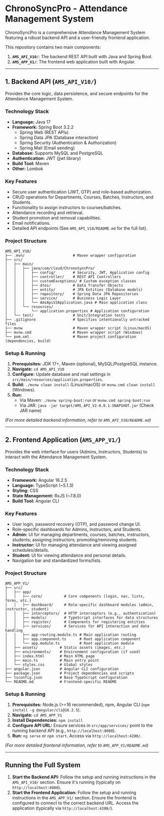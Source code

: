 # ChronoSyncPro - Attendance Management System

ChronoSyncPro is a comprehensive Attendance Management System featuring a robust backend API and a user-friendly frontend application.

This repository contains two main components:

1.  **`AMS_API_V10/`**: The backend REST API built with Java and Spring Boot.
2.  **`AMS_APP_V1/`**: The frontend web application built with Angular.

---

## 1. Backend API (`AMS_API_V10/`)

Provides the core logic, data persistence, and secure endpoints for the Attendance Management System.

### Technology Stack

*   **Language:** Java 17
*   **Framework:** Spring Boot 3.2.2
    *   Spring Web (REST APIs)
    *   Spring Data JPA (Database interaction)
    *   Spring Security (Authentication & Authorization)
    *   Spring Mail (Email sending)
*   **Database:** Supports MySQL and PostgreSQL
*   **Authentication:** JWT (jjwt library)
*   **Build Tool:** Maven
*   **Other:** Lombok

### Key Features

*   Secure user authentication (JWT, OTP) and role-based authorization.
*   CRUD operations for Departments, Courses, Batches, Instructors, and Students.
*   Functionality to assign instructors to courses/batches.
*   Attendance recording and retrieval.
*   Student promotion and removal capabilities.
*   Email notifications.
*   Detailed API endpoints (See `AMS_API_V10/README.md` for the full list).

### Project Structure

```
AMS_API_V10/
├── .mvn/                      # Maven wrapper configuration
├── src/
│   ├── main/
│   │   ├── java/com/cloud/ChronoSyncPro/
│   │   │   ├── config/        # Security, JWT, Application config
│   │   │   ├── controller/    # REST API Controllers
│   │   │   ├── customExceptions/ # Custom exception classes
│   │   │   ├── dtos/          # Data Transfer Objects
│   │   │   ├── entity/        # JPA Entities (Database models)
│   │   │   ├── repository/    # Spring Data JPA Repositories
│   │   │   ├── service/       # Business Logic Layer
│   │   │   └── AmsApiV2Application.java # Main application class
│   │   └── resources/
│   │       └── application.properties # Application configuration
│   └── test/                  # Unit/Integration tests
├── .gitignore                 # Specifies intentionally untracked files
├── mvnw                       # Maven wrapper script (Linux/macOS)
├── mvnw.cmd                   # Maven wrapper script (Windows)
└── pom.xml                    # Maven project configuration (dependencies, build)
```

### Setup & Running

1.  **Prerequisites:** JDK 17+, Maven (optional), MySQL/PostgreSQL instance.
2.  **Navigate:** `cd AMS_API_V10`
3.  **Configure:** Update database and mail settings in `src/main/resources/application.properties`.
4.  **Build:** `./mvnw clean install` (Linux/macOS) or `mvnw.cmd clean install` (Windows).
5.  **Run:**
    *   Via Maven: `./mvnw spring-boot:run` or `mvnw.cmd spring-boot:run`
    *   Via JAR: `java -jar target/AMS_API_V2-0.0.1-SNAPSHOT.jar` (Check JAR name)

*(For more detailed backend information, refer to `AMS_API_V10/README.md`)*

---

## 2. Frontend Application (`AMS_APP_V1/`)

Provides the web interface for users (Admins, Instructors, Students) to interact with the Attendance Management System.

### Technology Stack

*   **Framework:** Angular 16.2.5
*   **Language:** TypeScript (~5.1.3)
*   **Styling:** CSS
*   **State Management:** RxJS (~7.8.0)
*   **Build Tool:** Angular CLI

### Key Features

*   User login, password recovery (OTP), and password change UI.
*   Role-specific dashboards for Admins, Instructors, and Students.
*   **Admin:** UI for managing departments, courses, batches, instructors, students; assigning instructors; promoting/removing students.
*   **Instructor:** UI for managing attendance and viewing assigned schedules/details.
*   **Student:** UI for viewing attendance and personal details.
*   Navigation bar and standardized forms/lists.

### Project Structure

```
AMS_APP_V1/
├── src/
│   ├── app/
│   │   ├── core/          # Core components (login, nav, lists, forms, etc.)
│   │   ├── dashboard/     # Role-specific dashboard modules (admin, instructor, student)
│   │   ├── interceptors/  # HTTP interceptors (e.g., authentication)
│   │   ├── models/        # TypeScript interfaces for data structures
│   │   ├── register/      # Components for registering entities
│   │   ├── services/      # Services for API interaction and data handling
│   │   ├── app-routing.module.ts # Main application routing
│   │   ├── app.component.ts      # Root application component
│   │   └── app.module.ts         # Root application module
│   ├── assets/          # Static assets (images, etc.)
│   ├── environments/    # Environment configuration (if used)
│   ├── index.html       # Main HTML page
│   ├── main.ts          # Main entry point
│   └── styles.css       # Global styles
├── angular.json         # Angular CLI configuration
├── package.json         # Project dependencies and scripts
├── tsconfig.json        # Base TypeScript configuration
└── README.md            # Frontend-specific README
```

### Setup & Running

1.  **Prerequisites:** Node.js (>=16 recommended), npm, Angular CLI (`npm install -g @angular/cli@16.2.5`).
2.  **Navigate:** `cd AMS_APP_V1`
3.  **Install Dependencies:** `npm install`
4.  **Configure API URL:** Ensure services in `src/app/services/` point to the running backend API (e.g., `http://localhost:8080`).
5.  **Run:** `ng serve` or `npm start`. Access via `http://localhost:4200/`.

*(For more detailed frontend information, refer to `AMS_APP_V1/README.md`)*

---

## Running the Full System

1.  **Start the Backend API:** Follow the setup and running instructions in the `AMS_API_V10/` section. Ensure it's running (typically on `http://localhost:8080`).
2.  **Start the Frontend Application:** Follow the setup and running instructions in the `AMS_APP_V1/` section. Ensure the frontend is configured to connect to the correct backend URL. Access the application (typically via `http://localhost:4200/`).
